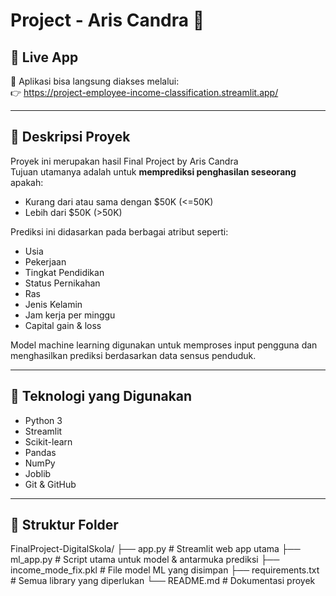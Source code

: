 # Project - Aris Candra 💼

## 🔗 Live App
🚀 Aplikasi bisa langsung diakses melalui:  
👉 https://project-employee-income-classification.streamlit.app/

---

## 📌 Deskripsi Proyek

Proyek ini merupakan hasil Final Project by Aris Candra   
Tujuan utamanya adalah untuk **memprediksi penghasilan seseorang** apakah:

- Kurang dari atau sama dengan \$50K (<=50K)  
- Lebih dari \$50K (>50K)

Prediksi ini didasarkan pada berbagai atribut seperti:

- Usia
- Pekerjaan
- Tingkat Pendidikan
- Status Pernikahan
- Ras
- Jenis Kelamin
- Jam kerja per minggu
- Capital gain & loss

Model machine learning digunakan untuk memproses input pengguna dan menghasilkan prediksi berdasarkan data sensus penduduk.

---

## 🧠 Teknologi yang Digunakan

- Python 3
- Streamlit
- Scikit-learn
- Pandas
- NumPy
- Joblib
- Git & GitHub

---

## 📂 Struktur Folder
FinalProject-DigitalSkola/
├── app.py # Streamlit web app utama
├── ml_app.py # Script utama untuk model & antarmuka prediksi
├── income_mode_fix.pkl # File model ML yang disimpan
├── requirements.txt # Semua library yang diperlukan
└── README.md # Dokumentasi proyek
